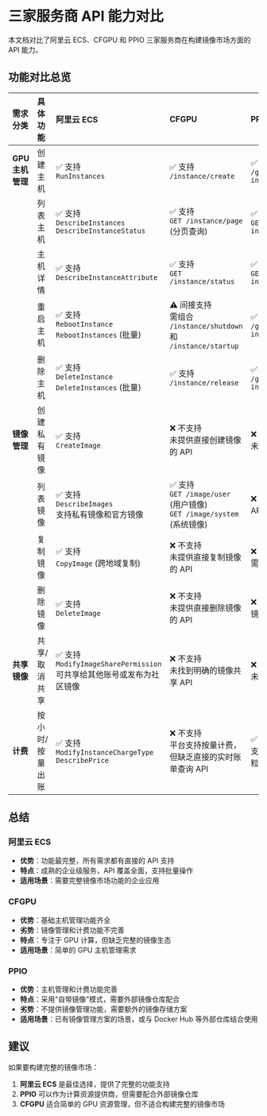 # 三家服务商 API 能力对比

本文档对比了阿里云 ECS、CFGPU 和 PPIO 三家服务商在构建镜像市场方面的 API 能力。

## 功能对比总览

| **需求分类** | **具体功能** | **阿里云 ECS** | **CFGPU** | **PPIO** |
| :--- | :--- | :--- | :--- | :--- |
| **GPU 主机管理** | 创建主机 | ✅ 支持<br/>`RunInstances` | ✅ 支持<br/>`/instance/create` | ✅ 支持<br/>`/gpu-instance/openapi/v1/gpu/instance/create` |
| | 列表主机 | ✅ 支持<br/>`DescribeInstances`<br/>`DescribeInstanceStatus` | ✅ 支持<br/>`GET /instance/page` (分页查询) | ✅ 支持<br/>`GET /gpu-instance/openapi/v1/gpu/instance/list` |
| | 主机详情 | ✅ 支持<br/>`DescribeInstanceAttribute` | ✅ 支持<br/>`GET /instance/status` | ✅ 支持<br/>`GET /gpu-instance/openapi/v1/gpu/instance/get` |
| | 重启主机 | ✅ 支持<br/>`RebootInstance`<br/>`RebootInstances` (批量) | ⚠️ 间接支持<br/>需组合 `/instance/shutdown` 和 `/instance/startup` | ✅ 支持<br/>`/gpu-instance/openapi/v1/gpu/instance/restart` |
| | 删除主机 | ✅ 支持<br/>`DeleteInstance`<br/>`DeleteInstances` (批量) | ✅ 支持<br/>`/instance/release` | ✅ 支持<br/>`/gpu-instance/openapi/v1/gpu/instance/delete` |
| **镜像管理** | 创建私有镜像 | ✅ 支持<br/>`CreateImage` | ❌ 不支持<br/>未提供直接创建镜像的 API | ❌ 不支持<br/>未提供直接创建镜像的 API |
| | 列表镜像 | ✅ 支持<br/>`DescribeImages`<br/>支持私有镜像和官方镜像 | ✅ 支持<br/>`GET /image/user` (用户镜像)<br/>`GET /image/system` (系统镜像) | ❌ 不支持<br/>API 文档中没有直接列出镜像的接口 |
| | 复制镜像 | ✅ 支持<br/>`CopyImage` (跨地域复制) | ❌ 不支持<br/>未提供直接复制镜像的 API | ❌ 不支持<br/>需要在镜像仓库中手动完成复制操作 |
| | 删除镜像 | ✅ 支持<br/>`DeleteImage` | ❌ 不支持<br/>未提供直接删除镜像的 API | ❌ 不支持<br/>镜像管理需要在其所在的仓库进行 |
| **共享镜像** | 共享/取消共享 | ✅ 支持<br/>`ModifyImageSharePermission`<br/>可共享给其他账号或发布为社区镜像 | ❌ 不支持<br/>未找到明确的镜像共享 API | ❌ 不支持<br/>未找到明确的镜像共享 API |
| **计费** | 按小时/按量出账 | ✅ 支持<br/>`ModifyInstanceChargeType`<br/>`DescribePrice` | ❌ 不支持<br/>平台支持按量计费，但缺乏直接的实时账单查询 API | ✅ 支持<br/>支持按量付费和包年包月，可查询账单，统计粒度精确到小时 |

## 总结

### 阿里云 ECS
- **优势**：功能最完整，所有需求都有直接的 API 支持
- **特点**：成熟的企业级服务，API 覆盖全面，支持批量操作
- **适用场景**：需要完整镜像市场功能的企业应用

### CFGPU
- **优势**：基础主机管理功能齐全
- **劣势**：镜像管理和计费功能不完善
- **特点**：专注于 GPU 计算，但缺乏完整的镜像生态
- **适用场景**：简单的 GPU 主机管理需求

### PPIO
- **优势**：主机管理和计费功能完善
- **特点**：采用"自带镜像"模式，需要外部镜像仓库配合
- **劣势**：不提供镜像管理功能，需要额外的镜像存储方案
- **适用场景**：已有镜像管理方案的场景，或与 Docker Hub 等外部仓库结合使用

## 建议

如果要构建完整的镜像市场：
1. **阿里云 ECS** 是最佳选择，提供了完整的功能支持
2. **PPIO** 可以作为计算资源提供商，但需要配合外部镜像仓库
3. **CFGPU** 适合简单的 GPU 资源管理，但不适合构建完整的镜像市场
